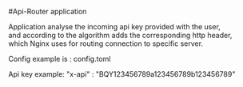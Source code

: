 #Api-Router application

Application analyse the incoming api key provided with the user,\
and according to the algorithm adds the corresponding http header,\
which Nginx uses for routing connection to specific server.

Config example is :
    config.toml

Api key example:
    "x-api" : "BQY123456789a123456789b123456789"